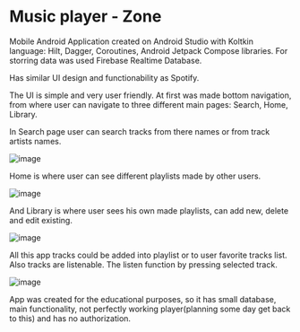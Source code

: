 # Music player - Zone

Mobile Android Application created on Android Studio with Koltkin language: Hilt, Dagger, Coroutines, Android Jetpack Compose libraries.
For storring data was used Firebase Realtime Database. 

Has similar UI design and functionability as Spotify.

The UI is simple and very user friendly. 
At first was made bottom navigation, from where user can navigate to three different main pages:
  Search,
  Home,
  Library.
  
In Search page user can search tracks from there names or from track artists names.


![image](https://user-images.githubusercontent.com/65894951/225749566-194b690d-dd3e-4b1b-9874-4758d1520613.png)

Home is where user can see different playlists made by other users.


![image](https://user-images.githubusercontent.com/65894951/225749378-0a7be5f2-6934-4d0c-a3ec-22eca8c74702.png)

And Library is where user sees his own made playlists, can add new, delete and edit existing.


![image](https://user-images.githubusercontent.com/65894951/225749286-fff88544-ebed-4120-98f1-96ac915e6712.png)

All this app tracks could be added into playlist or to user favorite tracks list. Also tracks are listenable. The listen function by pressing selected track.


![image](https://user-images.githubusercontent.com/65894951/225748916-c02b9e58-8cd9-48cc-b1f5-b5d8f2adb3bb.png)


App was created for the educational purposes, so it has small database, main functionality, not perfectly working player(planning some day get back to this) and has no authorization.
